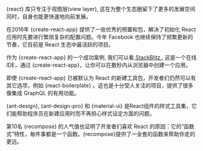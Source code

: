 {react} 库只专注于视图层(view layer), 这在为整个生态圈留下了更多的发展空间同时，自身也能更快速地向前发展。

在2016年 {create-react-app} 提供了一些优秀的预置和包，解决了初始化 React 应用时先要进行繁琐复杂的配置问题。今年 Facebook 也继续保持了频繁更新的节奏，它目前是 React 生态中最活跃的项目。

作为 {create-react-app} 的一个成功案例, 我们可以看[ StackBlitz ](https://stackblitz.com/), 这是一个在线 IDE，通过 {create-react-app}，让你可以在数秒内从浏览器中创建一个应用。

即使 {create-react-app} 已被默认为 React 的新建工具包，开发者们仍然可以有其它选项，例如 {react-boilerplate} 。这也是十分受人关注的项目，提供了很多像集成 GraphQL 的有用功能。

{ant-design}, {ant-design-pro} 和 {material-ui} 是React组件的样式工具集，它们能帮助程序员在新建应用时而不再担心样式设定方面的问题。


第10名 {recompose} 的人气值也证明了开发者们喜欢 React 的原因：它的“函数式”特性，毎件事都是一个函数。{recompose}提供了一全套的函数来帮助你走的更远。
